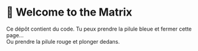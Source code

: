 # 💊 Welcome to the Matrix

Ce dépôt contient du code. Tu peux prendre la pilule bleue et fermer cette page...  
Ou prendre la pilule rouge et plonger dedans.

